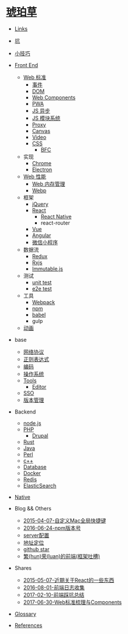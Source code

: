 # [琥珀草](INTRO.md)

* [Links](2014-05-14-Links.md)
* [坑](2015-03-08-坑.md)
* [小技巧](2017-06-29-tips.md)

* [Front End](2014-05-14-Front%20End.md)
  * [Web 标准](2017-10-31-FE%20Standard.md)
    * [事件](2017-05-30-js%20events.md)
    * [DOM](2018-03-22-dom.md)
    * [Web Components](2018-03-21-web%20components.md)
    * [PWA](2017-07-06-pwa.md)
    * [JS 异步](2017-07-24-async.md)
    * [JS 模块系统](2017-10-10-js%20module%20system.md)
    * [Proxy](2018-03-23-JS%20Proxy.md)
    * [Canvas](2017-03-21-canvas.md)
    * [Video](2017-03-13-video.md)
    * [CSS](2017-05-30-css.md)
      * [BFC](2016-04-05-bfc.md)
  * 实现
    * [Chrome](2017-11-22-chrome.md)
    * [Electron](2017-07-13-electron.md)
  * [Web 性能](2015-12-21-Performance.md)
    * [Web 内存管理](2017-02-21-Javascript内存管理.md)
    * [Webp](2016-04-28-webp.md)
  * 框架
    * [jQuery](2014-05-14-jQuery.md)
    * [React](2017-05-27-React.md)
      * [React Native](2017-04-13-React%20Native.md)
      * react-router
    * [Vue](2017-07-26-vue.md)
    * [Angular](2014-06-21-Angular.md)
    * [微信小程序](2017-06-30-微信小程序.md)
  * 数据流
    * [Redux](2016-03-23-redux.md)
    * [Rxjs](2017-06-28-rxjs.md)
    * [Immutable.js](2016-07-15-immutable.md)
  * 测试
    * [unit test](2017-06-02-unit%20test.md)
    * [e2e test](2018-02-11-e2e%20test.md)
  * 工具
    * [Webpack](blog/2016-02-26-webpack.md)
    * [npm](2017-05-30-npm.md)
    * [babel](2017-05-30-babel.md)
    * gulp
  * [动画](2017-08-11-animation.md)

* base
  * [网络协议](2017-05-26-protocol.md)
  * [正则表达式](2014-05-14-Regular%20Expression.md)
  * [编码](2018-03-01-encode.md)
  * [操作系统](2017-12-21-os.md)
  * [Tools](2014-09-13-Tools.md)
    * [Editor](2015-12-14-Editor.md)
  * [SSO](2017-07-18-sso.md)
  * [版本管理](2014-07-01-Revision%20Control.md)

* Backend
  * [node.js](2017-07-19-nodejs.md)
  * [PHP](2014-05-14-PHP.md)
    * [Drupal](2014-05-14-Drupal.md)
  * [Rust](2018-03-16-rust.md)
  * [Java](2014-05-14-Java.md)
  * [Perl](2014-05-14-Perl.md)
  * [c++](2017-11-28-cpp.md)
  * [Database](2014-05-29-database.md)
  * [Docker](2016-03-22-docker.md)
  * [Redis](2017-11-17-redis.md)
  * [ElasticSearch](2017-04-20-elasticsearch.md)

* [Native](2017-05-11-native.md)

* Blog && Others
  * [2015-04-07-自定义Mac全局快捷键](blog/2015-04-07-自定义Mac全局快捷键.md)
  * [2016-06-24-npm版本号](blog/2016-06-24-npm版本号.md)
  * [server配置](blog/2015-07-14-server配置.md)
  * [地址定位](2016-02-26-地址定位.md)
  * [github star](2018-01-02-github%20star.md)
  * [繁(hun)荣(luan)的前端(框架吐槽)](blog/2017-01-06-frameworks.md)

* Shares
  * [2015-05-07-近期关于React的一些东西](blog/2015-05-07-近期关于React的一些东西.md)
  * [2016-08-01-前端日志收集](blog/2016-08-01-前端日志收集.md)
  * [2017-02-10-前端踩坑总结](blog/2017-02-10-前端踩坑总结.md)
  * [2017-06-30-Web标准梳理与Components](blog/2017-06-30-Web标准梳理与Components.md)

* [Glossary](GLOSSARY.md)
* [References](References.md)
